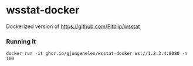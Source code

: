 # wsstat-docker

Dockerized version of https://github.com/Fitblip/wsstat

### Running it
```
docker run -it ghcr.io/gjongenelen/wsstat-docker ws://1.2.3.4:8080 -n 100
```
